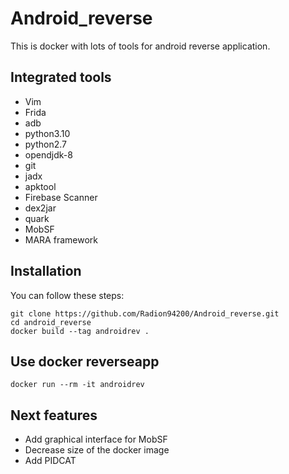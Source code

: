 # Android_reverse
This is docker with lots of tools for android reverse application.  

## Integrated tools

* Vim
* Frida
* adb
* python3.10
* python2.7
* opendjdk-8
* git
* jadx
* apktool
* Firebase Scanner
* dex2jar
* quark
* MobSF
* MARA framework

## Installation

You can follow these steps:  

```
git clone https://github.com/Radion94200/Android_reverse.git
cd android_reverse
docker build --tag androidrev .
```

## Use docker reverseapp

```
docker run --rm -it androidrev
```

## Next features

* Add graphical interface for MobSF
* Decrease size of the docker image
* Add PIDCAT